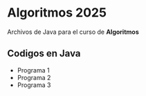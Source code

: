 # Algoritmos 2025 
Archivos de Java para el curso de **Algoritmos**
## Codigos en Java
- Programa 1
- Programa 2
- Programa 3 
